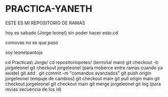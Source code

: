 # PRACTICA-YANETH
ESTE ES MI REPOSITORIO DE RAMAS

hoy es sabado (Jorge leonel)
 sin poder hacer esto.cd 

comovas no se que paso

soy leonelpantoja

cd Practicas\ Jorge/
cd repositoriopotes/   (termiñal main)
git checkout -b jorgeleonel
git checkout jorgeleonel (para moberce entre ramas cuando ya existe)
git add .
git commit -m "comandos avanzados"
git push origin jorgeleonel (empuje de cambios)
git checkout main
git pull origin main
git checkout jorgeleonel
git checkout main
git merge jorgeleonel
git log (para revias secuencia de los id)